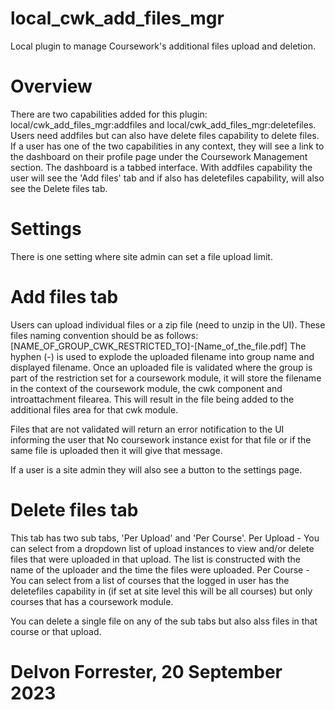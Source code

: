 # local_cwk_add_files_mgr
Local plugin to manage Coursework's additional files upload and deletion.

# Overview
There are two capabilities added for this plugin: local/cwk_add_files_mgr:addfiles and local/cwk_add_files_mgr:deletefiles. 
Users need addfiles but can also have delete files capability to delete files. If a user has one of the two capabilities in any context, they will see a link to the dashboard on their profile page under the Coursework Management section.
The dashboard is a tabbed interface. With addfiles capability the user will see the 'Add files' tab and if also has deletefiles capability, will also see the Delete files tab.

# Settings
There is one setting where site admin can set a file upload limit.

# Add files tab
Users can upload individual files or a zip file (need to unzip in the UI). These files naming convention should be as follows:
[NAME_OF_GROUP_CWK_RESTRICTED_TO]-[Name_of_the_file.pdf] 
The hyphen (-) is used to explode the uploaded filename into group name and displayed filename.
Once an uploaded file is validated where the group is part of the restriction set for a coursework module, it will store the filename in the context of the coursework module, the cwk component and introattachment filearea.
This will result in the file being added to the additional files area for that cwk module.

Files that are not validated will return an error notification to the UI informing the user that No coursework instance exist for that file or if the same file is uploaded then it will give that message.

If a user is a site admin they will also see a button to the settings page.

# Delete files tab
This tab has two sub tabs, 'Per Upload' and 'Per Course'.
Per Upload - You can select from a dropdown list of upload instances to view and/or delete files that were uploaded in that upload. The list is constructed with the name of the uploader and the time the files were uploaded.
Per Course - You can select from a list of courses that the logged in user has the deletefiles capability in (if set at site level this will be all courses) but only courses that has a coursework module.

You can delete a single file on any of the sub tabs but also alss files in that course or that upload.

# Delvon Forrester, 20 September 2023
